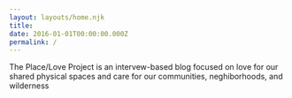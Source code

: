```yaml
---
layout: layouts/home.njk
title: 
date: 2016-01-01T00:00:00.000Z
permalink: /
---
```


The Place/Love Project is an intervew-based blog focused on love for our shared physical spaces and care for our communities, neghiborhoods, and wilderness